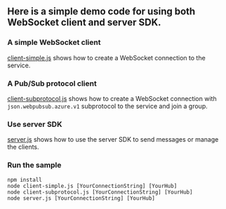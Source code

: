 ## Here is a simple demo code for using both WebSocket client and server SDK.

### A simple WebSocket client
[client-simple.js](./client-simple.js) shows how to create a WebSocket connection to the service.

### A Pub/Sub protocol client
[client-subprotocol.js](./client-simple.js) shows how to create a WebSocket connection with `json.webpubsub.azure.v1` subprotocol to the service and join a group.

### Use server SDK
[server.js](./server.js) shows how to use the server SDK to send messages or manage the clients.

### Run the sample
```
npm install
node client-simple.js [YourConnectionString] [YourHub]
node client-subprotocol.js [YourConnectionString] [YourHub]
node server.js [YourConnectionString] [YourHub]
```
